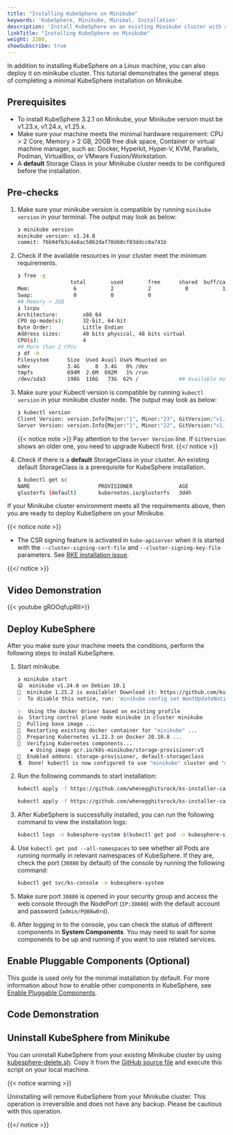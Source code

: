 ```yaml
---
title: "Installing KubeSphere on Minikube"
keywords: 'KubeSphere, Minikube, Minimal, Installation'
description: 'Install KubeSphere on an existing Minikube cluster with a minimal installation package.'
linkTitle: "Installing KubeSphere on Minikube"
weight: 2200,
showSubscribe: true
---
```


In addition to installing KubeSphere on a Linux machine, you can also deploy it on minikube cluster. This tutorial demonstrates the general steps of completing a minimal KubeSphere installation on Minikube.

## Prerequisites

- To install KubeSphere 3.2.1 on Minikube, your Minikube version must be v1.23.x, v1.24.x, v1.25.x.
- Make sure your machine meets the minimal hardware requirement: CPU > 2 Core, Memory > 2 GB, 20GB free disk space, Container or virtual machine manager, such as: Docker, Hyperkit, Hyper-V, KVM, Parallels, Podman, VirtualBox, or VMware Fusion/Workstation.
- A **default** Storage Class in your Minikube cluster needs to be configured before the installation.

## Pre-checks

1. Make sure your minikube version is compatible by running `minikube version` in your terminal. The output may look as below:

    ```bash
    ❯ minikube version
    minikube version: v1.24.0
    commit: 76b94fb3c4e8ac5062daf70d60cf03ddcc0a741b

    ```

2. Check if the available resources in your cluster meet the minimum requirements.

    ```bash
    ❯ free -g
                     total        used        free      shared  buff/cache   available
    Mem:              6           2           2           0           1           3
    Swap:             0           0           0
    ## Memory > 2GB 
    ❯ lscpu
    Architecture:        x86_64
    CPU op-mode(s):      32-bit, 64-bit
    Byte Order:          Little Endian
    Address sizes:       40 bits physical, 48 bits virtual
    CPU(s):              4
    ## More than 2 CPUs
    ❯ df -h
    Filesystem      Size  Used Avail Use% Mounted on
    udev            3.4G     0  3.4G   0% /dev
    tmpfs           694M  2.6M  692M   1% /run
    /dev/sda3       198G  116G   73G  62% /             ## Available more than 20GB free disk space


    ```

3. Make sure your Kubectl version is compatible by running `kubectl version` in your minikube cluster node. The output may look as below:

    ```bash
   ❯ kubectl version
    Client Version: version.Info{Major:"1", Minor:"23", GitVersion:"v1.23.1", GitCommit:"86ec240af8cbd1b60bcc4c03c20da9b98005b92e", GitTreeState:"clean", BuildDate:"2021-12-16T11:41:01Z", GoVersion:"go1.17.5", Compiler:"gc", Platform:"linux/amd64"}
    Server Version: version.Info{Major:"1", Minor:"22", GitVersion:"v1.22.3", GitCommit:"c92036820499fedefec0f847e2054d824aea6cd1", GitTreeState:"clean", BuildDate:"2021-10-27T18:35:25Z", GoVersion:"go1.16.9", Compiler:"gc", Platform:"linux/amd64"}

    ```

    {{< notice note >}}
Pay attention to the `Server Version` line. If `GitVersion` shows an older one, you need to upgrade Kubectl first.
    {{</ notice >}}
4. Check if there is a **default** StorageClass in your cluster. An existing default StorageClass is a prerequisite for KubeSphere installation.

    ```bash
    $ kubectl get sc
    NAME                      PROVISIONER               AGE
    glusterfs (default)       kubernetes.io/glusterfs   3d4h
    ```

If your Minikube cluster environment meets all the requirements above, then you are ready to deploy KubeSphere on your Minikube.

{{< notice note >}}

- The CSR signing feature is activated in `kube-apiserver` when it is started with the `--cluster-signing-cert-file` and `--cluster-signing-key-file` parameters. See [RKE installation issue](https://github.com/whenegghitsrock/kubesphere-carryon/issues/1925#issuecomment-591698309).

{{</ notice >}}

## Video Demonstration

{{< youtube gROOqfupRII>}}

## Deploy KubeSphere

After you make sure your machine meets the conditions, perform the following steps to install KubeSphere.

1. Start minikube.

    ``` bash
    ❯ minikube start
    😄  minikube v1.24.0 on Debian 10.1
    🎉  minikube 1.25.2 is available! Download it: https://github.com/kubernetes/minikube/releases/tag/v1.25.2
    💡  To disable this notice, run: 'minikube config set WantUpdateNotification false'

    ✨  Using the docker driver based on existing profile
    👍  Starting control plane node minikube in cluster minikube
    🚜  Pulling base image ...
    🔄  Restarting existing docker container for "minikube" ...
    🐳  Preparing Kubernetes v1.22.3 on Docker 20.10.8 ...
    🔎  Verifying Kubernetes components...
        ▪ Using image gcr.io/k8s-minikube/storage-provisioner:v5
    🌟  Enabled addons: storage-provisioner, default-storageclass
    🏄  Done! kubectl is now configured to use "minikube" cluster and "default" namespace by default
    ```

2. Run the following commands to start installation:

    ```bash
    kubectl apply -f https://github.com/whenegghitsrock/ks-installer-carryon/releases/download/v3.2.1/kubesphere-installer.yaml
    
    kubectl apply -f https://github.com/whenegghitsrock/ks-installer-carryon/releases/download/v3.2.1/cluster-configuration.yaml
    ```

3. After KubeSphere is successfully installed, you can run the following command to view the installation logs:

    ```bash
    kubectl logs -n kubesphere-system $(kubectl get pod -n kubesphere-system -l 'app in (ks-install, ks-installer)' -o jsonpath='{.items[0].metadata.name}') -f
    ```

4. Use `kubectl get pod --all-namespaces` to see whether all Pods are running normally in relevant namespaces of KubeSphere. If they are, check the port (`30880` by default) of the console by running the following command:

    ```bash
    kubectl get svc/ks-console -n kubesphere-system
    ```

5. Make sure port `30880` is opened in your security group and access the web console through the NodePort (`IP:30880`) with the default account and password (`admin/P@88w0rd`).

6. After logging in to the console, you can check the status of different components in **System Components**. You may need to wait for some components to be up and running if you want to use related services.

## Enable Pluggable Components (Optional)

This guide is used only for the minimal installation by default. For more information about how to enable other components in KubeSphere, see [Enable Pluggable Components](../../../pluggable-components/).

## Code Demonstration

<script id="asciicast-489562" src="https://asciinema.org/a/489562.js" async></script>

## Uninstall KubeSphere from Minikube

You can uninstall KubeSphere from your existing Minikube cluster by using [kubesphere-delete.sh](https://github.com/whenegghitsrock/ks-installer-carryon/blob/release-3.1/scripts/kubesphere-delete.sh). Copy it from the [GitHub source file](https://raw.githubusercontent.com/kubesphere/ks-installer/release-3.1/scripts/kubesphere-delete.sh) and execute this script on your local machine.

{{< notice warning >}}

Uninstalling will remove KubeSphere from your Minikube cluster. This operation is irreversible and does not have any backup. Please be cautious with this operation.

{{</ notice >}}
